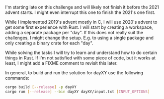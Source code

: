 I'm starting late on this challenge and will likely not finish it before the 2021 advent starts.
I might even interrupt this one to finish the 2021's one first.

While I implemented 2019's advent mostly in C, I will use 2020's advent to get some first experience with Rust.
I will start by creating a workspace, adding a separate package per "day".
If this does not really suit the challenges, I might change the setup.
E.g. to using a single package and only creating a binary crate for each "day".

While solving the tasks I will try to learn and understand how to do certain things in Rust.
If I'm not satisfied with some piece of code, but it works at least, I might add a FIXME comment to revisit this later.

In general, to build and run the solution for dayXY use the following commands:

```bash
cargo build [--release] -p dayXY
cargo run [--release] --bin dayXY dayXY/input.txt [INPUT_OPTIONS]
```
